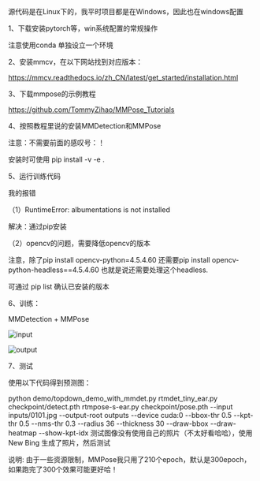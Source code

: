 源代码是在Linux下的，我平时项目都是在Windows，因此也在windows配置

1、下载安装pytorch等，win系统配置的常规操作

注意使用conda 单独设立一个环境

2、安装mmcv，在以下网站找到对应版本：

https://mmcv.readthedocs.io/zh_CN/latest/get_started/installation.html


3、下载mmpose的示例教程

 https://github.com/TommyZihao/MMPose_Tutorials

4、按照教程里说的安装MMDetection和MMPose

注意：不需要前面的感叹号：！

安装时可使用 pip install -v -e .

5、运行训练代码

我的报错

（1）RuntimeError: albumentations is not installed

解决：通过pip安装

（2）opencv的问题，需要降低opencv的版本

注意，除了pip install opencv-python=4.5.4.60
还需要pip install opencv-python-headless==4.5.4.60 也就是说还需要处理这个headless.

可通过 pip list 确认已安装的版本

6、训练：

MMDetection + MMPose

![input](D:\mmstudy\MMPose_Tutorials-main\2023\inputs\input.jpg)

![output](D:\mmstudy\MMPose_Tutorials-main\2023\outputs\output.jpg)

7、测试

使用以下代码得到预测图：

python demo/topdown_demo_with_mmdet.py rtmdet_tiny_ear.py checkpoint/detect.pth rtmpose-s-ear.py checkpoint/pose.pth --input inputs/0101.jpg --output-root outputs --device cuda:0 --bbox-thr 0.5 --kpt-thr 0.5 --nms-thr 0.3 --radius 36 --thickness 30 --draw-bbox --draw-heatmap --show-kpt-idx
测试图像没有使用自己的照片（不太好看哈哈），使用New Bing 生成了照片，然后测试



说明: 由于一些资源限制，MMPose我只用了210个epoch，默认是300epoch，如果跑完了300个效果可能更好哈！
